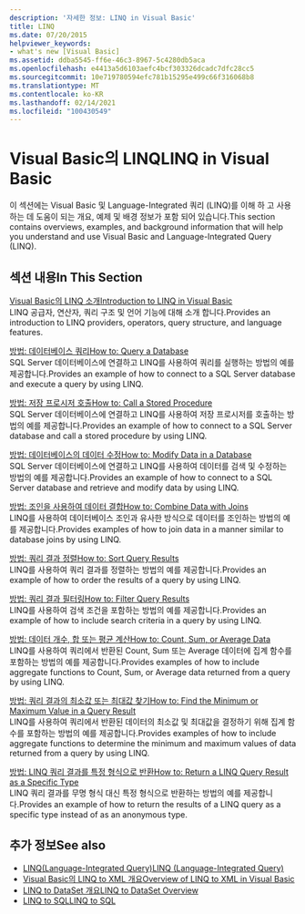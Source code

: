 ```yaml
---
description: '자세한 정보: LINQ in Visual Basic'
title: LINQ
ms.date: 07/20/2015
helpviewer_keywords:
- what's new [Visual Basic]
ms.assetid: ddba5545-ff6e-46c3-8967-5c4280db5aca
ms.openlocfilehash: e4413a5d6103aefc4bcf303326dcadc7dfc28cc5
ms.sourcegitcommit: 10e719780594efc781b15295e499c66f316068b8
ms.translationtype: MT
ms.contentlocale: ko-KR
ms.lasthandoff: 02/14/2021
ms.locfileid: "100430549"
---
```

# <a name="linq-in-visual-basic"></a><span data-ttu-id="d2d10-103">Visual Basic의 LINQ</span><span class="sxs-lookup"><span data-stu-id="d2d10-103">LINQ in Visual Basic</span></span>

<span data-ttu-id="d2d10-104">이 섹션에는 Visual Basic 및 Language-Integrated 쿼리 (LINQ)를 이해 하 고 사용 하는 데 도움이 되는 개요, 예제 및 배경 정보가 포함 되어 있습니다.</span><span class="sxs-lookup"><span data-stu-id="d2d10-104">This section contains overviews, examples, and background information that will help you understand and use Visual Basic and Language-Integrated Query (LINQ).</span></span>  
  
## <a name="in-this-section"></a><span data-ttu-id="d2d10-105">섹션 내용</span><span class="sxs-lookup"><span data-stu-id="d2d10-105">In This Section</span></span>  

 [<span data-ttu-id="d2d10-106">Visual Basic의 LINQ 소개</span><span class="sxs-lookup"><span data-stu-id="d2d10-106">Introduction to LINQ in Visual Basic</span></span>](introduction-to-linq.md)  
 <span data-ttu-id="d2d10-107">LINQ 공급자, 연산자, 쿼리 구조 및 언어 기능에 대해 소개 합니다.</span><span class="sxs-lookup"><span data-stu-id="d2d10-107">Provides an introduction to LINQ providers, operators, query structure, and language features.</span></span>  
  
 [<span data-ttu-id="d2d10-108">방법: 데이터베이스 쿼리</span><span class="sxs-lookup"><span data-stu-id="d2d10-108">How to: Query a Database</span></span>](how-to-query-a-database-by-using-linq.md)  
 <span data-ttu-id="d2d10-109">SQL Server 데이터베이스에 연결하고 LINQ를 사용하여 쿼리를 실행하는 방법의 예를 제공합니다.</span><span class="sxs-lookup"><span data-stu-id="d2d10-109">Provides an example of how to connect to a SQL Server database and execute a query by using LINQ.</span></span>  
  
 [<span data-ttu-id="d2d10-110">방법: 저장 프로시저 호출</span><span class="sxs-lookup"><span data-stu-id="d2d10-110">How to: Call a Stored Procedure</span></span>](how-to-call-a-stored-procedure-by-using-linq.md)  
 <span data-ttu-id="d2d10-111">SQL Server 데이터베이스에 연결하고 LINQ를 사용하여 저장 프로시저를 호출하는 방법의 예를 제공합니다.</span><span class="sxs-lookup"><span data-stu-id="d2d10-111">Provides an example of how to connect to a SQL Server database and call a stored procedure by using LINQ.</span></span>  
  
 [<span data-ttu-id="d2d10-112">방법: 데이터베이스의 데이터 수정</span><span class="sxs-lookup"><span data-stu-id="d2d10-112">How to: Modify Data in a Database</span></span>](how-to-modify-data-in-a-database-by-using-linq.md)  
 <span data-ttu-id="d2d10-113">SQL Server 데이터베이스에 연결하고 LINQ를 사용하여 데이터를 검색 및 수정하는 방법의 예를 제공합니다.</span><span class="sxs-lookup"><span data-stu-id="d2d10-113">Provides an example of how to connect to a SQL Server database and retrieve and modify data by using LINQ.</span></span>  
  
 [<span data-ttu-id="d2d10-114">방법: 조인을 사용하여 데이터 결합</span><span class="sxs-lookup"><span data-stu-id="d2d10-114">How to: Combine Data with Joins</span></span>](how-to-combine-data-with-linq-by-using-joins.md)  
 <span data-ttu-id="d2d10-115">LINQ를 사용하여 데이터베이스 조인과 유사한 방식으로 데이터를 조인하는 방법의 예를 제공합니다.</span><span class="sxs-lookup"><span data-stu-id="d2d10-115">Provides examples of how to join data in a manner similar to database joins by using LINQ.</span></span>  
  
 [<span data-ttu-id="d2d10-116">방법: 쿼리 결과 정렬</span><span class="sxs-lookup"><span data-stu-id="d2d10-116">How to: Sort Query Results</span></span>](how-to-sort-query-results-by-using-linq.md)  
 <span data-ttu-id="d2d10-117">LINQ를 사용하여 쿼리 결과를 정렬하는 방법의 예를 제공합니다.</span><span class="sxs-lookup"><span data-stu-id="d2d10-117">Provides an example of how to order the results of a query by using LINQ.</span></span>  
  
 [<span data-ttu-id="d2d10-118">방법: 쿼리 결과 필터링</span><span class="sxs-lookup"><span data-stu-id="d2d10-118">How to: Filter Query Results</span></span>](how-to-filter-query-results-by-using-linq.md)  
 <span data-ttu-id="d2d10-119">LINQ를 사용하여 검색 조건을 포함하는 방법의 예를 제공합니다.</span><span class="sxs-lookup"><span data-stu-id="d2d10-119">Provides an example of how to include search criteria in a query by using LINQ.</span></span>  
  
 [<span data-ttu-id="d2d10-120">방법: 데이터 개수, 합 또는 평균 계산</span><span class="sxs-lookup"><span data-stu-id="d2d10-120">How to: Count, Sum, or Average Data</span></span>](how-to-count-sum-or-average-data-by-using-linq.md)  
 <span data-ttu-id="d2d10-121">LINQ를 사용하여 쿼리에서 반환된 Count, Sum 또는 Average 데이터에 집계 함수를 포함하는 방법의 예를 제공합니다.</span><span class="sxs-lookup"><span data-stu-id="d2d10-121">Provides examples of how to include aggregate functions to Count, Sum, or Average data returned from a query by using LINQ.</span></span>  
  
 [<span data-ttu-id="d2d10-122">방법: 쿼리 결과의 최소값 또는 최대값 찾기</span><span class="sxs-lookup"><span data-stu-id="d2d10-122">How to: Find the Minimum or Maximum Value in a Query Result</span></span>](how-to-find-the-minimum-or-maximum-value-in-a-query-result.md)  
 <span data-ttu-id="d2d10-123">LINQ를 사용하여 쿼리에서 반환된 데이터의 최소값 및 최대값을 결정하기 위해 집계 함수를 포함하는 방법의 예를 제공합니다.</span><span class="sxs-lookup"><span data-stu-id="d2d10-123">Provides examples of how to include aggregate functions to determine the minimum and maximum values of data returned from a query by using LINQ.</span></span>  
  
 [<span data-ttu-id="d2d10-124">방법: LINQ 쿼리 결과를 특정 형식으로 반환</span><span class="sxs-lookup"><span data-stu-id="d2d10-124">How to: Return a LINQ Query Result as a Specific Type</span></span>](how-to-return-a-linq-query-result-as-a-specific-type.md)  
 <span data-ttu-id="d2d10-125">LINQ 쿼리 결과를 무명 형식 대신 특정 형식으로 반환하는 방법의 예를 제공합니다.</span><span class="sxs-lookup"><span data-stu-id="d2d10-125">Provides an example of how to return the results of a LINQ query as a specific type instead of as an anonymous type.</span></span>  
  
## <a name="see-also"></a><span data-ttu-id="d2d10-126">추가 정보</span><span class="sxs-lookup"><span data-stu-id="d2d10-126">See also</span></span>

- [<span data-ttu-id="d2d10-127">LINQ(Language-Integrated Query)</span><span class="sxs-lookup"><span data-stu-id="d2d10-127">LINQ (Language-Integrated Query)</span></span>](../../concepts/linq/index.md)
- [<span data-ttu-id="d2d10-128">Visual Basic의 LINQ to XML 개요</span><span class="sxs-lookup"><span data-stu-id="d2d10-128">Overview of LINQ to XML in Visual Basic</span></span>](../xml/overview-of-linq-to-xml.md)
- [<span data-ttu-id="d2d10-129">LINQ to DataSet 개요</span><span class="sxs-lookup"><span data-stu-id="d2d10-129">LINQ to DataSet Overview</span></span>](../../../../framework/data/adonet/linq-to-dataset-overview.md)
- [<span data-ttu-id="d2d10-130">LINQ to SQL</span><span class="sxs-lookup"><span data-stu-id="d2d10-130">LINQ to SQL</span></span>](../../../../framework/data/adonet/sql/linq/index.md)
